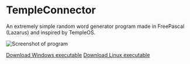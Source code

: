 # TempleConnector
An extremely simple random word generator program made in FreePascal (Lazarus) and inspired by TempleOS.


![Screenshot of program](https://cdn.discordapp.com/attachments/473786169092603904/700872731801026590/godsays.png)

[Download Windows executable](https://github.com/JimmyTheNoob/TempleConnector/blob/master/TempleConnector.exe?raw=true)
[Download Linux executable](https://github.com/JimmyTheNoob/TempleConnector/blob/master/project1?raw=true)
